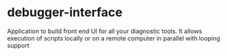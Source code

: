 # debugger-interface
Application to build front end UI for all your diagnostic tools. It allows execution of scripts locally or on a remote computer in parallel with looping support 
